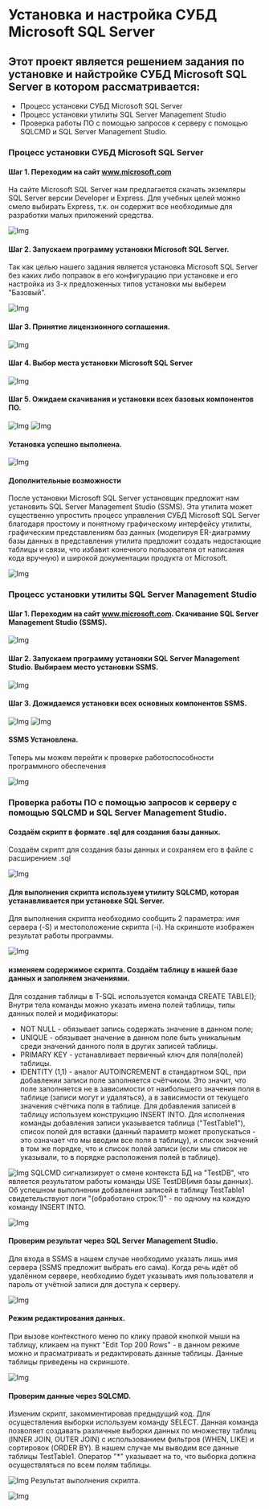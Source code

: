 # Установка и настройка СУБД Microsoft SQL Server
## Этот проект является решением задания по установке и найстройке СУБД Microsoft SQL Server в котором рассматривается:
- Процесс установки СУБД Microsoft SQL Server
- Процесс установки утилиты SQL Server Management Studio
- Проверка работы ПО с помощью запросов к серверу с помощью SQLCMD и SQL Server Management Studio.
### Процесс установки СУБД Microsoft SQL Server
#### Шаг 1. Переходим на сайт www.microsoft.com
На сайте Microsoft SQL Server нам предлагается скачать экземляры SQL Server версии Developer и Express.
Для учебных целей можно смело выбирать Express, т.к. он содержит все необходимые для разработки малых приложений средства.

![Img](Screenshots/1.png)
#### Шаг 2. Запускаем программу установки Microsoft SQL Server.
Так как целью нашего задания является установка Microsoft SQL Server без каких либо поправок в его конфигурацию при установке и его настройка из 3-х предложенных типов установки мы выберем "Базовый".

![Img](Screenshots/2.png)
#### Шаг 3. Принятие лицензионного соглашения.
![Img](Screenshots/3.png)
#### Шаг 4. Выбор места установки Microsoft SQL Server
![Img](Screenshots/4.png)
#### Шаг 5. Ожидаем скачивания и установки всех базовых компонентов ПО.
![Img](Screenshots/5.png)
![Img](Screenshots/6.png)
#### Установка успешно выполнена.
![Img](Screenshots/7.png)
#### Дополнительные возможности
После установки Microsoft SQL Server установщик предложит нам установить SQL Server Management Studio (SSMS).
Эта утилита может существенно упростить процесс управления СУБД Microsoft SQL Server благодаря простому и понятному графическому интерфейсу утилиты, графическим представлениям баз данных (моделируя ER-диаграмму базы данных в представления утилита предложит создать недостающие таблицы и связи, что избавит конечного пользователя от написания кода вручную) и широкой документации продукта от Microsoft.

![Img](Screenshots/8.png)
### Процесс установки утилиты SQL Server Management Studio
#### Шаг 1. Переходим на сайт www.microsoft.com. Скачивание SQL Server Management Studio (SSMS).
![Img](Screenshots/9.png)
#### Шаг 2. Запускаем программу установки SQL Server Management Studio. Выбираем место установки SSMS.
![Img](Screenshots/10.png)
#### Шаг 3. Дожидаемся установки всех основных компонентов SSMS.
![Img](Screenshots/11.png)
![Img](Screenshots/12.png)
#### SSMS Установлена.
Теперь мы можем перейти к проверке работоспособности программного обеспечения

![Img](Screenshots/13.png)
### Проверка работы ПО с помощью запросов к серверу с помощью SQLCMD и SQL Server Management Studio.
#### Создаём скрипт в формате .sql для создания базы данных.
Создаём скрипт для создания базы данных и сохраняем его в файле с расширением .sql

![Img](Screenshots/14.png)
#### Для выполнения скрипта используем утилиту SQLCMD, которая устанавливается при установке SQL Server.
Для выполнения скрипта необходимо сообщить 2 параметра: имя сервера (-S) и местоположение скрипта (-i).
На скриншоте изображен результат работы программы.

![Img](Screenshots/15.png)
#### изменяем содержимое скрипта. Создаём таблицу в нашей базе данных и заполняем значениями.
Для создания таблицы в T-SQL используется команда CREATE TABLE();
Внутри тела команды можно указать имена полей таблицы, типы данных полей и модификаторы:
- NOT NULL - обязывает запись содержать значение в данном поле;
- UNIQUE - обязывает значение в данном поле быть уникальным среди значений данного поля в других записей таблицы.
- PRIMARY KEY - устанавливает первичный ключ для поля(полей) таблицы.
- IDENTITY (1,1) - аналог AUTOINCREMENT в стандартном SQL, при добавлении записи поле заполняется счётчиком. Это значит, что поле заполняется не в зависимости от наибольшего значения поля в таблице (записи могут и удаляться), а в зависимости от текущего значения счётчика поля в таблице.
Для добавления записей в таблицу используем конструкцию INSERT INTO.
Для исполнения команды добавления записи указывается таблица ("TestTable1"), список полей для вставки (данный параметр может пропускаться - это означает что мы вводим все поля в таблицу), и список значений в том же порядке, что и список полей записи (если мы список не указывали, то в порядке расположения полей в таблице).

![Img](Screenshots/16.png)
SQLCMD сигнализирует о смене контекста БД на "TestDB", что является результатом работы команды USE TestDB(имя базы данных).
Об успешном выполнении добавления записей в таблицу TestTable1 свидетельствуют логи "(обработано строк:1)" - по одному на каждую команду INSERT INTO.

![Img](Screenshots/17.png)
#### Проверим результат через SQL Server Management Studio.
Для входа в SSMS в нашем случае необходимо указать лишь имя сервера (SSMS предложит выбрать его сама). Когда речь идёт об удалённом сервере, необходимо будет указывать имя пользователя и пароль от учётной записи для доступа к серверу.

![Img](Screenshots/18.png)
#### Режим редактирования данных.
При вызове контекстного меню по клику правой кнопкой мыши на таблицу, кликаем на пункт "Edit Top 200 Rows" - в данном режиме можно и прасматривать и редактировать данные таблицы.
Данные таблицы приведены на скриншоте.

![Img](Screenshots/19.png)
#### Проверим данные через SQLCMD.
Изменим скрипт, закомментировав предыдущий код.
Для осуществления выборки используем команду SELECT.
Данная команда позволяет создавать различные выборки данных по множеству таблиц (INNER JOIN, OUTER JOIN) с использованием фильтров (WHEN, LIKE) и сортировок (ORDER BY).
В нашем случае мы выводим все данные таблицы TestTable1. Оператор "*" указывает на то, что выборка должна осуществляться по всем полям таблицы.

![Img](Screenshots/20.png)
Результат выполнения скрипта.

![Img](Screenshots/21.png)

